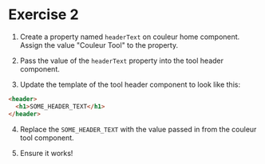 # Exercise 2

1. Create a property named `headerText` on couleur home component. Assign the value "Couleur Tool" to the property.

2. Pass the value of the `headerText` property into the tool header component.

3. Update the template of the tool header component to look like this:

```html
<header>
  <h1>SOME_HEADER_TEXT</h1>
</header>
```

4. Replace the `SOME_HEADER_TEXT` with the value passed in from the couleur tool component.

5. Ensure it works!